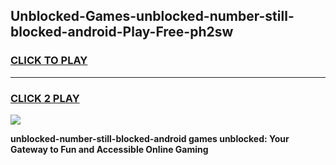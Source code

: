 
## Unblocked-Games-unblocked-number-still-blocked-android-Play-Free-ph2sw
<h3>
<a href="https://premium76.site?title=unblocked-number-still-blocked-android&ref=20M">CLICK TO PLAY</a></h3>
<hr>

<h3>
<a href="https://premium76.site?title=unblocked-number-still-blocked-android&ref=20M">CLICK 2 PLAY</a>
  
</h3>

<a href="https://premium76.site?title=unblocked-number-still-blocked-android&ref=19M"><img src="https://clearcache.store/games.png"></a>


**unblocked-number-still-blocked-android games unblocked: Your Gateway to Fun and Accessible Online Gaming**
